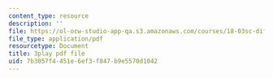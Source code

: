 ```yaml
---
content_type: resource
description: ''
file: https://ol-ocw-studio-app-qa.s3.amazonaws.com/courses/18-03sc-differential-equations-fall-2011/7b3057f4451e6ef3f847b9e5570d1042_z-meBrqcy_I.pdf
file_type: application/pdf
resourcetype: Document
title: 3play pdf file
uid: 7b3057f4-451e-6ef3-f847-b9e5570d1042
---
```

